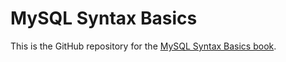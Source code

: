 # MySQL Syntax Basics

This is the GitHub repository for the [MySQL Syntax Basics book](https://saultcollege-mysql-syntax-basics.netlify.com/).